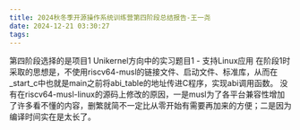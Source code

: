 ```yaml
---
title: 2024秋冬季开源操作系统训练营第四阶段总结报告-王一尧
date: 2024-12-21 03:30:27
tags:
---
```

第四阶段选择的是项目1 Unikernel方向中的实习题目1 - 支持Linux应用
在阶段1时采取的思想是，不使用riscv64-musl的链接文件、启动文件、标准库，从而在_start_c中也就是main之前将abi_table的地址传进C程序，实现abi调用函数。
没有在riscv64-musl-linux的源码上修改的原因，一是musl为了各平台兼容性增加了许多看不懂的内容，删繁就简不一定比从零开始有需要再加来的方便；二是因为编译时间实在是太长了。

